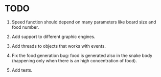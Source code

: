 # TODO

1. Speed function should depend on many parameters like board size and 
food number.

2. Add support to different graphic engines.

3. Add threads to objects that works with events.

4. Fix the food generation bug: food is generated also in the snake 
 body (happening only when there is an high concentration of food).

5. Add tests.
